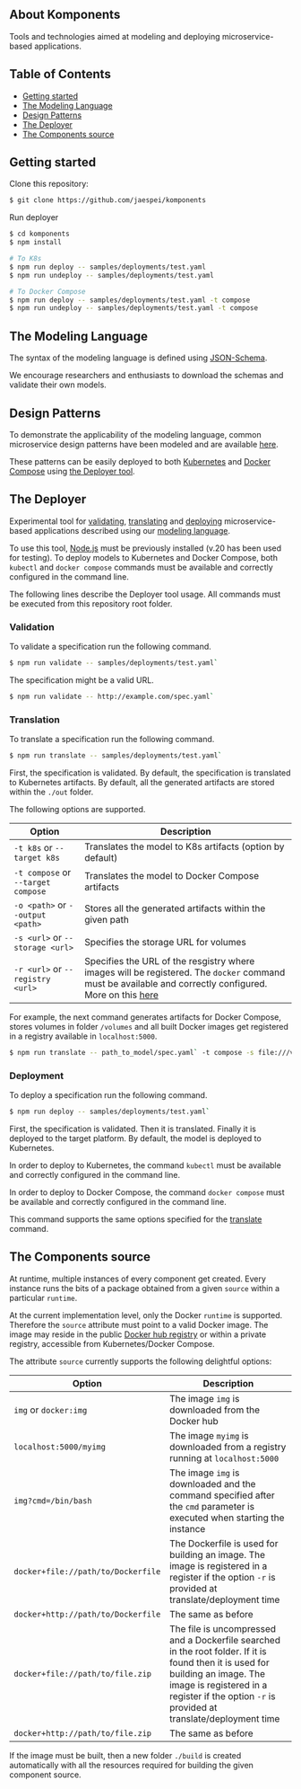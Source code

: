 ## About Komponents
Tools and technologies aimed at modeling and deploying microservice-based applications.

## Table of Contents

- [Getting started](#getting-started)
- [The Modeling Language](#the-modeling-language)
- [Design Patterns](#design-patterns)
- [The Deployer](#the-deployer)
- [The Components source](#the-components-source)


## Getting started

Clone this repository:
```bash
$ git clone https://github.com/jaespei/komponents
```

Run deployer
```bash
$ cd komponents
$ npm install

# To K8s
$ npm run deploy -- samples/deployments/test.yaml
$ npm run undeploy -- samples/deployments/test.yaml 

# To Docker Compose
$ npm run deploy -- samples/deployments/test.yaml -t compose
$ npm run undeploy -- samples/deployments/test.yaml -t compose
```

## The Modeling Language
The syntax of the modeling language is defined using [JSON-Schema](./schemas/README.md).

We encourage researchers and enthusiasts to download the schemas and validate their own models.

## Design Patterns
To demonstrate the applicability of the modeling language, common microservice design patterns have been modeled and are available [here](./samples/patterns/README.md). 

These patterns can be easily deployed to both [Kubernetes](https://kubernetes.io/) and [Docker Compose](https://www.docker.com/) using [the Deployer tool](#the-deployer).

## The Deployer
Experimental tool for [validating](#validation), [translating](#translation) and [deploying](#deployment) microservice-based applications described using our [modeling language](#the-modeling-language). 

To use this tool, [Node.js](https://nodejs.org/) must be previously installed (v.20 has been used for testing). To deploy models to Kubernetes and Docker Compose, both `kubectl` and `docker compose` commands must be available and correctly configured in the command line. 

The following lines describe the Deployer tool usage. All commands must be executed from this repository root folder.

### Validation

To validate a specification run the following command.

```bash
$ npm run validate -- samples/deployments/test.yaml`
```
The specification might be a valid URL.

```bash
$ npm run validate -- http://example.com/spec.yaml`
```

### Translation
To translate a specification run the following command.

```bash
$ npm run translate -- samples/deployments/test.yaml`
```
First, the specification is validated. By default, the specification is translated to Kubernetes artifacts. By default, all the generated artifacts are stored within the `./out` folder.

The following options are supported.

| Option | Description |
| ------- | ----------- |
| `-t k8s` or `--target k8s` | Translates the model to K8s artifacts (option by default) |
| `-t compose` or `--target compose` | Translates the model to Docker Compose artifacts |
| `-o <path>` or `--output <path>` | Stores all the generated artifacts within the given path |
| `-s <url>` or `--storage <url>` | Specifies the storage URL for volumes |
| `-r <url>` or `--registry <url>` | Specifies the URL of the resgistry where images will be registered. The `docker` command must be available and correctly configured. More on this [here](#the-components) |

For example, the next command generates artifacts for Docker Compose, stores volumes in folder `/volumes` and all built Docker images get registered in a registry available in `localhost:5000`.

```bash
$ npm run translate -- path_to_model/spec.yaml` -t compose -s file:///volumes -r localhost:5000
```

### Deployment
To deploy a specification run the following command.

```bash
$ npm run deploy -- samples/deployments/test.yaml`
```
First, the specification is validated. Then it is translated. Finally it is deployed to the target platform. By default, the model is deployed to Kubernetes. 

In order to deploy to Kubernetes, the command `kubectl` must be available and correctly configured in the command line.

In order to deploy to Docker Compose, the command `docker compose` must be available and correctly configured in the command line.

This command supports the same options specified for the [translate](#translation) command.

## The Components source
At runtime, multiple instances of every component get created. Every instance runs the bits of a package obtained from a given `source` within a particular `runtime`. 

At the current implementation level, only the Docker `runtime` is supported. Therefore the `source` attribute must point to a valid Docker image. The image may reside in the public [Docker hub registry](hub.docker.com) or within a private registry, accessible from Kubernetes/Docker Compose. 

The attribute `source` currently supports the following delightful options:

| Option | Description |
| ------- | ----------- |
| `img` or `docker:img` | The image `img` is downloaded from the Docker hub |
| `localhost:5000/myimg` | The image `myimg` is downloaded from a registry running at `localhost:5000` |
| `img?cmd=/bin/bash` | The image `img` is downloaded and the command specified after the `cmd` parameter is executed when starting the instance |
| `docker+file://path/to/Dockerfile` | The Dockerfile is used for building an image. The image is registered in a register if the option `-r` is provided at translate/deployment time |
| `docker+http://path/to/Dockerfile` | The same as before |
| `docker+file://path/to/file.zip` | The file is uncompressed and a Dockerfile searched in the root folder. If it is found then it is used for building an image. The image is registered in a register if the option `-r` is provided at translate/deployment time |
| `docker+http://path/to/file.zip` | The same as before |

If the image must be built, then a new folder `./build` is created automatically with all the resources required for building the given component source.
